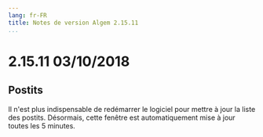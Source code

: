 ```yaml
---
lang: fr-FR
title: Notes de version Algem 2.15.11
...
```

# 2.15.11 03/10/2018

## Postits
Il n'est plus indispensable de redémarrer le logiciel pour mettre à jour la liste des postits. Désormais, cette fenêtre est automatiquement mise à jour toutes les 5 minutes.
